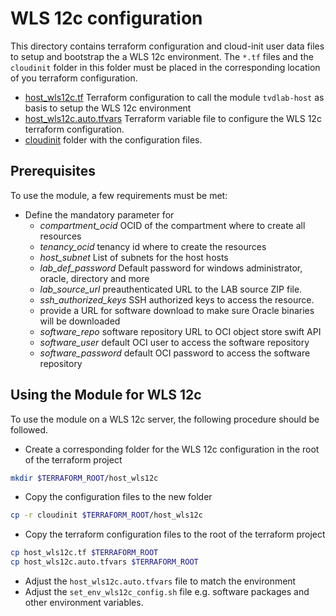 # WLS 12c configuration

This directory contains terraform configuration and cloud-init user data files
to setup and bootstrap the a WLS 12c environment. The `*.tf` files and the
`cloudinit` folder in this folder must be placed in the corresponding location
of you terraform configuration.

- [host_wls12c.tf](host_wls12c.tf) Terraform configuration to call the module
  `tvdlab-host` as basis to setup the WLS 12c environment
- [host_wls12c.auto.tfvars](host_wls12c.auto.tfvars) Terraform variable file to
  configure the WLS 12c terraform configuration.
- [cloudinit](cloudinit) folder with the configuration files.

## Prerequisites

To use the module, a few requirements must be met:

- Define the mandatory parameter for
  - *compartment_ocid* OCID of the compartment where to create all resources
  - *tenancy_ocid* tenancy id where to create the resources
  - *host_subnet* List of subnets for the host hosts
  - *lab_def_password* Default password for windows administrator, oracle, directory and more
  - *lab_source_url* preauthenticated URL to the LAB source ZIP file.
  - *ssh_authorized_keys* SSH authorized keys to access the resource.
  - provide a URL for software download to make sure Oracle binaries will be
  downloaded
  - *software_repo* software repository URL to OCI object store swift API
  - *software_user* default OCI user to access the software repository
  - *software_password* default OCI password to access the software repository

## Using the Module for WLS 12c

To use the module on a WLS 12c server, the following procedure should be followed.

- Create a corresponding folder for the WLS 12c configuration in the root of the terraform project

```bash
mkdir $TERRAFORM_ROOT/host_wls12c
```

- Copy the configuration files to the new folder

```bash
cp -r cloudinit $TERRAFORM_ROOT/host_wls12c
```

- Copy the terraform configuration files to the root of the terraform project

```bash
cp host_wls12c.tf $TERRAFORM_ROOT
cp host_wls12c.auto.tfvars $TERRAFORM_ROOT
```

- Adjust the `host_wls12c.auto.tfvars` file to match the environment
- Adjust the `set_env_wls12c_config.sh` file e.g. software packages and other
  environment variables.

